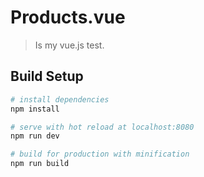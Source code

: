 # Products.vue

> Is my vue.js test.

## Build Setup

``` bash
# install dependencies
npm install

# serve with hot reload at localhost:8080
npm run dev

# build for production with minification
npm run build
```
